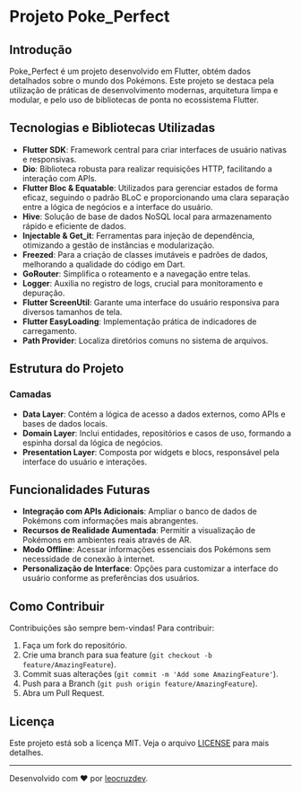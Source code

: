 # Projeto Poke_Perfect

## Introdução
Poke_Perfect é um projeto desenvolvido em Flutter, obtém dados detalhados sobre o mundo dos Pokémons. Este projeto se destaca pela utilização de práticas de desenvolvimento modernas, arquitetura limpa e modular, e pelo uso de bibliotecas de ponta no ecossistema Flutter.

## Tecnologias e Bibliotecas Utilizadas
- **Flutter SDK**: Framework central para criar interfaces de usuário nativas e responsivas.
- **Dio**: Biblioteca robusta para realizar requisições HTTP, facilitando a interação com APIs.
- **Flutter Bloc & Equatable**: Utilizados para gerenciar estados de forma eficaz, seguindo o padrão BLoC e proporcionando uma clara separação entre a lógica de negócios e a interface do usuário.
- **Hive**: Solução de base de dados NoSQL local para armazenamento rápido e eficiente de dados.
- **Injectable & Get_it**: Ferramentas para injeção de dependência, otimizando a gestão de instâncias e modularização.
- **Freezed**: Para a criação de classes imutáveis e padrões de dados, melhorando a qualidade do código em Dart.
- **GoRouter**: Simplifica o roteamento e a navegação entre telas.
- **Logger**: Auxilia no registro de logs, crucial para monitoramento e depuração.
- **Flutter ScreenUtil**: Garante uma interface do usuário responsiva para diversos tamanhos de tela.
- **Flutter EasyLoading**: Implementação prática de indicadores de carregamento.
- **Path Provider**: Localiza diretórios comuns no sistema de arquivos.

## Estrutura do Projeto

### Camadas
- **Data Layer**: Contém a lógica de acesso a dados externos, como APIs e bases de dados locais.
- **Domain Layer**: Inclui entidades, repositórios e casos de uso, formando a espinha dorsal da lógica de negócios.
- **Presentation Layer**: Composta por widgets e blocs, responsável pela interface do usuário e interações.

## Funcionalidades Futuras
- **Integração com APIs Adicionais**: Ampliar o banco de dados de Pokémons com informações mais abrangentes.
- **Recursos de Realidade Aumentada**: Permitir a visualização de Pokémons em ambientes reais através de AR.
- **Modo Offline**: Acessar informações essenciais dos Pokémons sem necessidade de conexão à internet.
- **Personalização de Interface**: Opções para customizar a interface do usuário conforme as preferências dos usuários.

## Como Contribuir
Contribuições são sempre bem-vindas! Para contribuir:
1. Faça um fork do repositório.
2. Crie uma branch para sua feature (`git checkout -b feature/AmazingFeature`).
3. Commit suas alterações (`git commit -m 'Add some AmazingFeature'`).
4. Push para a Branch (`git push origin feature/AmazingFeature`).
5. Abra um Pull Request.

## Licença
Este projeto está sob a licença MIT. Veja o arquivo [LICENSE](LICENSE.md) para mais detalhes.

---

Desenvolvido com ❤️ por [leocruzdev](https://github.com/leocruzdev).
